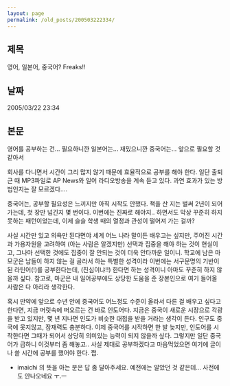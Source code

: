 ```yaml
---
layout: page
permalink: /old_posts/200503222334/
---
```


## 제목
영어, 일본어, 중국어? Freaks!!

## 날짜
2005/03/22 23:34

## 본문
영어를 공부하는 건... 필요하니깐
일본어는... 재밌으니깐
중국어는... 앞으로 필요할 것 같아서

회사를 다니면서 시간이 그리 많지 않기 때문에 효율적으로 공부를 해야 한다.
일단 출퇴근 때 MP3파일로 AP News와 일어 라디오방송을 계속 듣고 있다.
과연 효과가 있는 방법인지는 잘 모르겠다....

중국어는, 공부할 필요성은 느끼지만 아직 시작도 안했다.
책을 산 지는 벌써 2년이 되어가는데, 첫 장만 넘긴지 몇 번이다.
이번에는 진짜로 해야지.. 하면서도 막상 꾸준히 하지 못하는 패턴이었는데,
이제 슬슬 학생 때의 열정과 관성이 떨어져 가는 걸까?

사실 시간만 있고 의욕만 된다면야 세계 어느 나라 말이든 배우고는 싶지만,
주어진 시간과 가용자원을 고려하여 (아는 사람은 알겠지만) 선택과 집중을 해야 하는 것이 현실이고, 그나마 선택한 것에도 집중이 잘 안되는 것이 더욱 안타까운 일이니.
학교에 남은 마모군은 남들이 하지 않는 걸 골라서 하는 특별한 성격이라 이번에는 서구문명의 기반이 된 라틴어(!)를 공부한다는데, (진심이냐!!) 한다면 하는 성격이니 아마도 꾸준히 하지 않을까 싶다.
참고로, 마군은 내 일어공부에도 상당한 도움을 준 장본인으로 여기 들어올 사람은 다 아리라 생각한다.

혹시 만약에 앞으로 수년 안에 중국어도 어느정도 수준이 올라서 다른 걸 배우고 싶다고 한다면, 지금 머릿속에 떠오르는 건 바로 인도어다.
지금은 중국이 새로운 시장으로 각광을 받고 있지만, 몇 년 지나면 인도가 비슷한 대접을 받을 거라는 생각이 든다. 인구도 중국에 못지않고, 잠재력도 충분하다.
이제 중국어를 시작하면 한 발 늦지만, 인도어를 시작한다면 그때가 되어서 상당히 의미있는 능력이 되지 않을까 싶다.
그렇지만 일단 중국어가 급하니 이것부터 좀 해놓고.. 
사실 제대로 공부하겠다고 마음먹었으면 여기에 글이나 쓸 시간에 공부를 했어야 한다. 쩝.




* imaichi 의 뜻을 아는 분은 답 좀 달아주세요. 예전에는 알았던 것 같은데... 사전에도 안나오네요 ㅜ.ㅡ